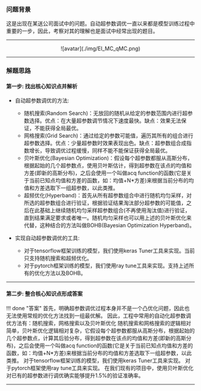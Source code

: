 


### 问题背景


这是出现在某送公司面试中的问题。自动超参数调优一直以来都是模型训练过程中重要的一步，因此，考察对其的理解也是面试中经常出现的题目。

---

<center>![avatar](./img/EI_MC_qMC.png)</center>

---

### 解题思路


#### 第一步: 找出核心知识点并解析

* 自动超参数调优的方法:
	* 随机搜索(Random Search)：无放回的随机从给定的参数范围内进行超参数选择。优点：在大量超参数调节情况下速度最快。缺点：效果无法保证，不能获得全局最优。
	* 网格搜索(Grid Search)：通过给定的参数可能值，遍历其所有的组合进行超参数选择。优点：少量超参数时效果表现出色。缺点：超参数组合成指数增长，导致调优过程缓慢，同样不能不能保证获得全局最优。
	* 贝叶斯优化(Bayesian Optimization)：假设每个超参数都服从高斯分布，根据起始的几个超参数点，使用贝叶斯估计，得到超参数在该点的均值和方差(即新的高斯分布)，之后会使用一个叫做acq function的函数(它是关于当前已知点均值和方差的函数，如：均值+N*方差)来根据当前分布的均值和方差选取下一组超参数，以此类推。
	* 超频优化(Hyperband)：首先从所有超参数组合中进行随机均匀采样，对所选的超参数组合进行验证，根据验证结果淘汰部分超参数的可能值，之后在此基础上继续随机均匀采样超参数组合(不再使用淘汰值)进行验证，直到结果满足要求或者唯一。随机均匀采样也可以用上述的贝叶斯优化来代替，这种结合的方法叫做BOHB(Bayesian Optimization Hyperband)。


* 实现自动超参数调优的工具:
	* 对于tensorflow框架训练的模型，我们使用keras Tuner工具来实现。当前只支持随机搜索和超频优化。
	* 对于pytorch框架训练的模型，我们使用ray tune工具来实现。支持上述所有的优化方法以及BOHB。


---


#### 第二步: 整合核心知识点形成答案


!!! done "答案"
    首先，明确超参数调优过程本身并不是一个凸优化问题，因此也无法使用常规的优化方法找到一组最优解。
    因此，工程中常用的自动化超参数调优方法有：随机搜索，网格搜索以及贝叶斯优化
    随机搜索和网格搜索的逻辑相对简单，贝叶斯优化逻辑相对复杂，它假设每个超参数都服从高斯分布，根据起始的几个超参数点，计算其后验分布，得到超参数在该点的均值和方差(即新的高斯分布)，之后会使用一个叫做acq function的函数(它是关于当前已知点均值和方差的函数，如：均值+N*方差)来根据当前分布的均值和方差选取下一组超参数，以此类推。
    对于tensorflow框架训练的模型，我们使用keras Tuner工具来实现。
    对于pytorch框架使用ray tune工具来实现。
    在我们现有的项目中，使用贝叶斯优化对已有的超参数进行调优确实能够提升1.5%的验证准确率。

---



